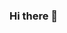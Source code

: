 ### Hi there 👋

<!--
**AustinSkrobar/AustinSkrobar** is a ✨ _special_ ✨ repository because its `README.md` (this file) appears on your GitHub profile.

Here are some ideas to get you started:

- 🔭 I’m currently working on ... RoastBattleApp.
- 🌱 I’m currently learning ... Node.js (learning more than just express).
- 👯 I’m looking to collaborate on ... In Browser recreation of SNES games with only web technologies (ActRaiser).
- 🤔 I’m looking for help with ... Design, and paired programming.
- 💬 Ask me about ... my favorite projects.
- 📫 How to reach me: ... www.linkedin.com/in/austin-skrobarczyk
- ⚡ Fun fact: ... I'm colorb-lind!
-->
